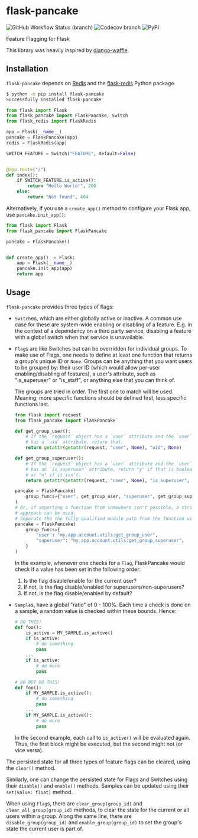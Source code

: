 # flask-pancake

![GitHub Workflow Status (branch)](https://img.shields.io/github/workflow/status/MarkusH/flask-pancake/CI/master?style=for-the-badge)
![Codecov branch](https://img.shields.io/codecov/c/gh/MarkusH/flask-pancake/master?style=for-the-badge)
![PyPI](https://img.shields.io/pypi/v/flask-pancake?style=for-the-badge)

Feature Flagging for Flask

This library was heavily inspired by
[django-waffle](https://github.com/django-waffle/django-waffle).

## Installation

`flask-pancake` depends on [Redis](https://redis.io/) and the [flask-redis](https://pypi.org/project/flask-redis/) Python package.

```bash
$ python -m pip install flask-pancake
Successfully installed flask-pancake
```

```python
from flask import Flask
from flask_pancake import FlaskPancake, Switch
from flask_redis import FlaskRedis

app = Flask(__name__)
pancake = FlaskPancake(app)
redis = FlaskRedis(app)

SWITCH_FEATURE = Switch("FEATURE", default=False)


@app.route("/")
def index():
    if SWITCH_FEATURE.is_active():
        return "Hello World!", 200
    else:
        return "Not found", 404
```

Alternatively, if you use a `create_app()` method to configure your Flask app,
use `pancake.init_app()`:

```python
from flask import Flask
from flask_pancake import FlaskPancake

pancake = FlaskPancake()


def create_app() -> Flask:
    app = Flask(__name__)
    pancake.init_app(app)
    return app
```

## Usage

`flask-pancake` provides three types of flags:

* `Switch`es, which are either globally active or inactive. A common use case
  for these are system-wide enabling or disabling of a feature. E.g. in the
  context of a dependency on a third party service, disabling a feature with a
  global switch when that service is unavailable.

* `Flag`s are like Switches but can be overridden for individual groups. To
  make use of Flags, one needs to define at least one function that returns a
  group's unique ID or `None`. Groups can be anything that you want users to be
  grouped by: their user ID (which would allow per-user enabling/disabling of
  features), a user's attribute, such as "is_superuser" or "is_staff", or
  anything else that you can think of.

  The groups are tried in order. The first one to match will be used. Meaning,
  more specific functions should be defined first, less specific functions last.

  ```python
  from flask import request
  from flask_pancake import FlaskPancake

  def get_group_user():
      # If the `request` object has a `user` attribute and the `user` object
      # has a `uid` attribute, return that.
      return getattr(getattr(request, "user", None), "uid", None)

  def get_group_superuser():
      # If the `request` object has a `user` attribute and the `user` object
      # has an `is_superuser` attribute, return "y" if that is boolean `True`
      # or "n" if it isn't.
      return getattr(getattr(request, "user", None), "is_superuser", None) and "y" or "n"

  pancake = FlaskPancake(
      group_funcs={"user", get_group_user, "superuser", get_group_superuser}
  )
  # Or, if importing a function from somewhere isn't possible, a string based
  # approach can be used.
  # Separate the the fully qualified module path from the function with a `:`
  pancake = FlaskPancake(
      group_funcs={
          "user": "my.app.account.utils:get_group_user",
          "superuser": "my.app.account.utils:get_group_superuser",
      }
  )
  ```

  In the example, whenever one checks for a `Flag`, FlaskPancake would check if
  a value has been set in the following order:

  1. Is the flag disable/enable for the current user?
  1. If not, is the flag disable/enabled for superusers/non-superusers?
  1. If not, is the flag disable/enabled by default?

* `Sample`s, have a global "ratio" of 0 - 100%. Each time a check is done on a
  sample, a random value is checked within these bounds. Hence:

  ```python
  # DO THIS!
  def foo():
      is_active = MY_SAMPLE.is_active()
      if is_active:
          # do something
          pass
      ...
      if is_active:
          # do more
          pass

  # DO NOT DO THIS!
  def foo():
      if MY_SAMPLE.is_active():
          # do something
          pass
      ...
      if MY_SAMPLE.is_active():
          # do more
          pass
  ```

  In the second example, each call to `is_active()` will be evaluated again.
  Thus, the first block might be executed, but the second might not (or vice
  versa).

The persisted state for all three types of feature flags can be cleared, using
the `clear()` method.

Similarly, one can change the persisted state for Flags and Switches using
their `disable()` and `enable()` methods. Samples can be updated using their
`set(value: float)` method.

When using `Flag`s, there are `clear_group(group_id)` and
`clear_all_group(group_id)` methods, to clear the state for the current or all
users within a group. Along the same line, there are `disable_group(group_id)`
and `enable_group(group_id)` to set the group's state the current user is part
of.

